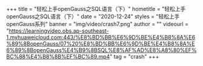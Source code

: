 +++
    title = "轻松上手openGauss之SQL语言（下）"
    hometitle = "轻松上手openGauss之SQL语言（下）"
    date = "2020-12-24"
    styles = "轻松上手openGauss系列"
    banner = "img/video/crash7.png"
    author = ""
    videourl = "https://learningvideo.obs.ap-southeast-1.myhuaweicloud.com:443/%E8%BD%BB%E6%9D%BE%E4%B8%8A%E6%89%8BopenGauss/07%20%E8%BD%BB%E6%9D%BE%E4%B8%8A%E6%89%8BopenGauss%E4%B9%8BSQL%E8%AF%AD%E8%A8%80%EF%BC%88%E4%B8%8B%EF%BC%89.mp4"
    tag = "crash"
+++